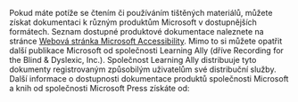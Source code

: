 Pokud máte potíže se čtením či používáním tištěných materiálů, můžete získat dokumentaci k různým produktům Microsoft v dostupnějších formátech. Seznam dostupné produktové dokumentace naleznete na stránce [Webová stránka Microsoft Accessibility](http://go.microsoft.com/fwlink/?LinkId=8431). Mimo to si můžete opatřit další publikace Microsoft od společnosti Learning Ally (dříve Recording for the Blind &amp; Dyslexic, Inc.). Společnost Learning Ally distribuuje tyto dokumenty registrovaným způsobilým uživatelům své distribuční služby. Další informace o dostupnosti dokumentace produktů společnosti Microsoft a knih od společnosti Microsoft Press získáte od: